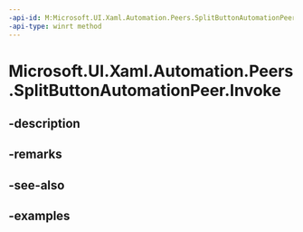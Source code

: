 ```yaml
---
-api-id: M:Microsoft.UI.Xaml.Automation.Peers.SplitButtonAutomationPeer.Invoke
-api-type: winrt method
---
```


# Microsoft.UI.Xaml.Automation.Peers.SplitButtonAutomationPeer.Invoke

<!--
public void Invoke ();
-->

## -description

## -remarks

## -see-also

## -examples

